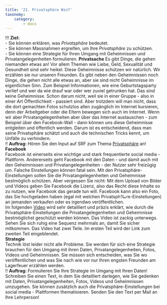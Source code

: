 ```yaml
---
title: '21. Privatsphäre Win7'
taxonomy:
    category:
        - docs
---
```


!!! **Ziel:**<br>- Sie können erklären, was *Privatsphäre* bedeutet.<br>- Sie können Massnahmen ergreifen, um Ihre *Privatsphäre* zu schützen.<br>- Sie können eine Strategie für Ihren Umgang mit Geheimnissen und Privatangelegenheiten formulieren.
**Privatsache**
Es gibt Dinge, die gehen niemanden etwas an! Vor allem Themen wie Liebe, Geld, Sexualität und Gesundheit sind sehr heikel. Diese Geheimnisse schützen wir natürlich. Wir erzählen sie nur unseren Freunden. Es gibt neben den Geheimnissen noch Dinge, die gehen nicht alle etwas an, aber sie sind nicht Geheimnisse im eigentlichen Sinn. Zum Beispiel Informationen, wie eine Geburtstagsparty verlief und wer da wie drauf war oder wer zuviel getrunken hat. Das sind keine Geheimnisse. Schon darum nicht, weil sie in einer Gruppe - also in einer Art Öffentlichkeit - passiert sind. Aber trotzdem will man nicht, dass die dort gemachten Fotos schutzlos allen zugänglich im Internet kursieren, denn der Arbeitgeber oder die Eltern bewegen sich auch im Internet.
Wenn wir aber Privatangelegenheiten aber über das Internet austauschen - zum Beispiel über den Facebook-Wall - dann können uns diese Geheimnisse entgleiten und öffentlich werden. Darum ist es entscheidend, dass man seine Privatsphäre schätzt und auch die technischen Tricks kennt, um Unfälle zu verhindern.<br>
!! **Auftrag:** Hören Sie den Input auf SRF zum Thema [Privatsphäre](http://www.srf.ch/sendungen/input/privatsphaere-im-schleppnetz) an!<br>
**Facebook**<br>
Facebook ist einerseits eine wichtige und stark frequentierte social media - Plattform. Andererseits geht Facebook mit den Daten - und damit auch mit den Geheimnissen und Privatangelegenheiten - der Nutzer sehr freizügig um. Falsche Einstellungen können fatal sein. Mit den Privatsphäre-Einstellungen sollen Sie die Privatangelegenheiten und Geheimnisse bestmöglich schützen. Aber vergessen Sie nicht: Mit dem Upload von Bilder und Videos geben Sie Facebook die Lizenz, also das Recht diese Inhalte so zu nutzen, wie Facebook das gerade tun will. Facebook kann also ein Foto, das Sie hochgeladen haben (egal mit welchen Privatsph‰re-Einstellungen) an jemanden verkaufen oder es irgendwo veröffentlichen. <br>
Im folgenden [Video](https://www.youtube.com/watch?v=1sglx0f44fc) wird sehr detailliert und präzis erklärt, wie durch die Privatsphäre-Einstellungen die Privatangelegenheiten und Geheimnisse bestmöglichst geschützt werden können. Das Video ist zackig unterwegs. Sehen Sie sich ruhig eine Sequenz mehrmals an, damit Sie sicher mitkommen. Das Video hat zwei Teile. Im ersten Teil wird der Link zum zweiten Teil eingeblendet.<br>
**Strategie**<br>
Technik löst leider nicht alle Probleme. Sie werden für sich eine Strategie brauchen für den Umgang mit ihren Daten, Privatangelegenheiten, Fotos, Videos und Geheimnissen. Sie müssen sich entscheiden, was Sie wo veröffentlichen und was Sie nach wie vor nur Ihren engsten Freunden am Lagerfeuer erzählen werden.<br>
!! **Auftrag:** Formulieren Sie Ihre Strategie im Umgang mit Ihren Daten! Schreiben Sie einen Text, in dem Sie detailliert darlegen, wie Sie gedenken mit Daten, Privatangelegenheiten, Fotos, Videos und Geheimnissen umzugehen. Sie können zusätzlich auch die Privatsphäre-Einstellungen bei social media - Plattformen thematisieren. Senden Sie den Text per Mail an Ihre Lehrperson!